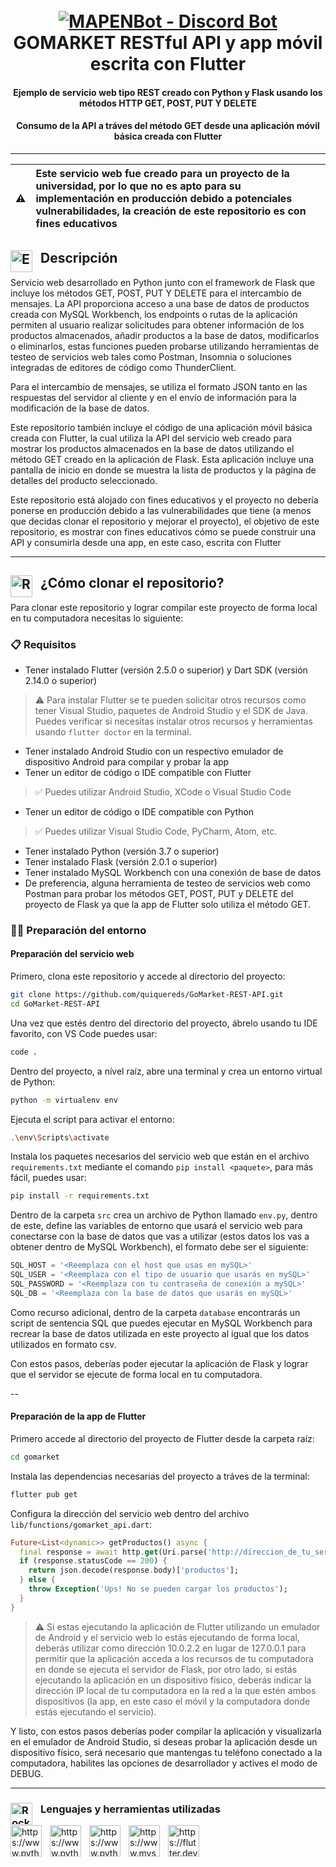 <h1 align="center">
  <br>
  <a href="https://www.youtube.com/@MAPENTech/videos"><img src="https://user-images.githubusercontent.com/70863031/233258047-464e98c7-b3a7-4cc8-a31a-9bd5a13274d1.png" alt="MAPENBot - Discord Bot"></a>
  <br>
  GOMARKET RESTful API y app móvil escrita con Flutter
  <br>
</h1>

<h4 align="center">Ejemplo de servicio web tipo REST creado con Python y Flask usando los métodos HTTP GET, POST, PUT Y DELETE</h4>
<h4 align="center">Consumo de la API a tráves del método GET desde una aplicación móvil básica creada con Flutter</h4>

---
| ⚠️ | Este servicio web fue creado para un proyecto de la universidad, por lo que no es apto para su implementación en producción debido a potenciales vulnerabilidades, la creación de este repositorio es con fines educativos |
| :--------: | :---------------------------------------------------------------------------------------------------------------------------------------------------------------------- |

## <img align="left" alt="Eyes" width="35px" style="padding-right:10px;" src="https://user-images.githubusercontent.com/70863031/214644849-1240d6f2-329f-46a9-8bc4-458d3d215ef8.gif"/> Descripción
Servicio web desarrollado en Python junto con el framework de Flask que incluye los métodos GET, POST, PUT Y DELETE para el intercambio de mensajes. La API proporciona acceso a una base de datos de productos creada con MySQL Workbench, los endpoints o rutas de la aplicación permiten al usuario realizar solicitudes para obtener información de los productos almacenados, añadir productos a la base de datos, modificarlos o eliminarlos, estas funciones pueden probarse utilizando herramientas de testeo de servicios web tales como Postman, Insomnia o soluciones integradas de editores de código como ThunderClient.

Para el intercambio de mensajes, se utiliza el formato JSON tanto en las respuestas del servidor al cliente y en el envío de información para la modificación de la base de datos.

Este repositorio también incluye el código de una aplicación móvil básica creada con Flutter, la cual utiliza la API del servicio web creado para mostrar los productos almacenados en la base de datos utilizando el método GET creado en la aplicación de Flask. Esta aplicación incluye una pantalla de inicio en donde se muestra la lista de productos y la página de detalles del producto seleccionado.

Este repositorio está alojado con fines educativos y el proyecto no debería ponerse en producción debido a las vulnerabilidades que tiene (a menos que decidas clonar el repositorio y mejorar el proyecto), el objetivo de este repositorio, es mostrar con fines educativos cómo se puede construir una API y consumirla desde una app, en este caso, escrita con Flutter

---

## <img align="left" alt="Rocket" width="35px" style="padding-right:10px;" src="https://user-images.githubusercontent.com/70863031/233245995-4b1c384b-ce46-49a4-b40a-4c74754ea23b.gif"/> ¿Cómo clonar el repositorio?

Para clonar este repositorio y lograr compilar este proyecto de forma local en tu computadora necesitas lo siguiente:

### 📋 Requisitos
* Tener instalado Flutter (versión 2.5.0 o superior) y Dart SDK (versión 2.14.0 o superior)
> ⚠️ Para instalar Flutter se te pueden solicitar otros recursos como tener Visual Studio, paquetes de Android Studio y el SDK de Java. Puedes verificar si necesitas instalar otros recursos y herramientas usando `flutter doctor` en la terminal.
* Tener instalado Android Studio con un respectivo emulador de dispositivo Android para compilar y probar la app 
* Tener un editor de código o IDE compatible con Flutter
> ✅ Puedes utilizar Android Studio, XCode o Visual Studio Code
* Tener un editor de código o IDE compatible con Python
> ✅ Puedes utilizar Visual Studio Code, PyCharm, Atom, etc.
* Tener instalado Python (versión 3.7 o superior)
* Tener instalado Flask (versión 2.0.1 o superior)
* Tener instalado MySQL Workbench con una conexión de base de datos
* De preferencia, alguna herramienta de testeo de servicios web como Postman para probar los métodos GET, POST, PUT y DELETE del proyecto de Flask ya que la app de Flutter solo utiliza el método GET.

### 👨‍💻 Preparación del entorno

#### Preparación del servicio web
Primero, clona este repositorio y accede al directorio del proyecto:
```bash
git clone https://github.com/quiquereds/GoMarket-REST-API.git
cd GoMarket-REST-API
```
Una vez que estés dentro del directorio del proyecto, ábrelo usando tu IDE favorito, con VS Code puedes usar:
```bash
code .
```
Dentro del proyecto, a nível raíz, abre una terminal y crea un entorno virtual de Python:
```bash
python -m virtualenv env
```
Ejecuta el script para activar el entorno:
```bash
.\env\Scripts\activate
```
Instala los paquetes necesarios del servicio web que están en el archivo `requirements.txt` mediante el comando `pip install <paquete>`, para más fácil, puedes usar:
```bash
pip install -r requirements.txt
```
Dentro de la carpeta `src` crea un archivo de Python llamado `env.py`, dentro de este, define las variables de entorno que usará el servicio web para conectarse con la base de datos que vas a utilizar (estos datos los vas a obtener dentro de MySQL Workbench), el formato debe ser el siguiente:
```python
SQL_HOST = '<Reemplaza con el host que usas en mySQL>' 
SQL_USER = '<Reemplaza con el tipo de usuario que usarás en mySQL>'
SQL_PASSWORD = '<Reemplaza con tu contraseña de conexión a mySQL>'
SQL_DB = '<Reemplaza con la base de datos que usarás en mySQL>'
```
Como recurso adicional, dentro de la carpeta `database` encontrarás un script de sentencia SQL que puedes ejecutar en MySQL Workbench para recrear la base de datos utilizada en este proyecto al igual que los datos utilizados en formato csv.

Con estos pasos, deberías poder ejecutar la aplicación de Flask y lograr que el servidor se ejecute de forma local en tu computadora.

--

#### Preparación de la app de Flutter
Primero accede al directorio del proyecto de Flutter desde la carpeta raíz:
```bash
cd gomarket
```
Instala las dependencias necesarias del proyecto a tráves de la terminal:
```bash
flutter pub get
```
Configura la dirección del servicio web dentro del archivo `lib/functions/gomarket_api.dart`:
```dart
Future<List<dynamic>> getProductos() async {
  final response = await http.get(Uri.parse('http://direccion_de_tu_servicio_web/productos'));
  if (response.statusCode == 200) {
    return json.decode(response.body)['productos'];
  } else {
    throw Exception('Ups! No se pueden cargar los productos');
  }
}
```
> ⚠️ Si estas ejecutando la aplicación de Flutter utilizando un emulador de Android y el servicio web lo estás ejecutando de forma local, deberás utilizar como dirección 10.0.2.2 en lugar de 127.0.0.1 para permitir que la aplicación acceda a los recursos de tu computadora en donde se ejecuta el servidor de Flask, por otro lado, si estás ejecutando la aplicación en un dispositivo físico, deberás indicar la dirección IP local de tu computadora en la red a la que estén ambos dispositivos (la app, en este caso el móvil y la computadora donde estás ejecutando el servicio).

Y listo, con estos pasos deberías poder compilar la aplicación y visualizarla en el emulador de Android Studio, si deseas probar la aplicación desde un dispositivo físico, será necesario que mantengas tu teléfono conectado a la computadora, habilites las opciones de desarrollador y actives el modo de DEBUG.
  
---
 
### <img align="left" alt="Rocket" width="35px" style="padding-right:10px;" src="https://user-images.githubusercontent.com/70863031/215303334-56d6d712-055a-4704-ab00-2a8d9538e974.gif"/> Lenguajes y herramientas utilizadas 

<img align="left" alt="https://www.python.org/" width="50px" style="padding-right:10px;" src="https://cdn.jsdelivr.net/gh/devicons/devicon/icons/python/python-original.svg"/>
<img align="left" alt="https://www.python.org/" width="50px" style="padding-right:10px;" src="https://cdn.jsdelivr.net/gh/devicons/devicon/icons/dart/dart-original.svg"/>
<img align="left" alt="https://www.python.org/" width="50px" style="padding-right:10px;" src="https://cdn.jsdelivr.net/gh/devicons/devicon/icons/flask/flask-original.svg"/>
<img align="left" alt="https://www.mysql.com/products/workbench/" width="50px" style="padding-right:10px;" src="https://cdn.jsdelivr.net/gh/devicons/devicon/icons/mysql/mysql-original.svg"/>
<img align="left" alt="https://flutter.dev/" width="50px" style="padding-right:10px;" src="https://cdn.jsdelivr.net/gh/devicons/devicon/icons/flutter/flutter-original.svg"/>

